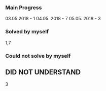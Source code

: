 ### Main Progress ###

03.05.2018 - 1
04.05. 2018 - 7
05.05. 2018 - 3


### Solved by myself ###
1,7



### Could not solve by myself ###


## DID NOT UNDERSTAND ###
3
